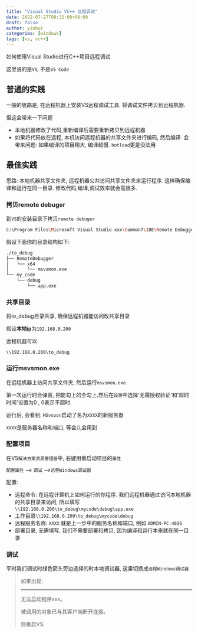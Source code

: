 ```yaml
---
title: "Visual Studio VC++ 远程调试"
date: 2022-07-27T09:32:00+08:00
draft: false
author: yinhui
categories: [windows]
tags: [vs, vc++] 
---
```


如何使用Visual Studio进行C++项目远程调试



<!--more-->

这里说的是`VS`, 不是`VS Code`



## 普通的实践

一般的思路是, 在远程机器上安装VS远程调试工具.  将调试文件拷贝到远程机器.

但这会带来一下问题

+ 本地机器修改了代码,重新编译后需要重新拷贝到远程机器
+ 如果将代码放在远程, 本机访问远程机器的共享文件夹进行编码, 然后编译. 会带来问题: 如果编译的项目稍大, 编译超慢. `hotload`更是没法用



## 最佳实践

思路:
本地机器共享文件夹, 远程机器公共访问共享文件夹来运行程序. 这样确保编译和运行在同一目录. 修改代码,编译,调试效率就会高很多.

### 拷贝remote debuger

到`VS`的安装目录下拷贝`remote debuger`

```sh
C:\Program Files\Microsoft Visual Studio xxx\Common7\IDE\Remote Debugger
```

假设下面你的目录结构如下:

```sh
./to_debug
├── RemoteDebugger
│   └── x64
│       └── msvsmon.exe
└── my_code
    └── debug
        └── app.exe
```

### 共享目录

将to_debug目录共享, 确保远程机器能访问改共享目录

假设**本地ip**为`192.168.0.200`

远程机器可以

`\\192.168.0.200\to_debug`



### 运行msvsmon.exe

在远程机器上访问共享文件夹, 然后运行`msvsmon.exe`

第一次运行时会弹窗, 把能勾上的全勾上.然后在`设置`中选择'无需授权验证'和'超时时间'设置为0 , 0表示不超时.

运行后, 会看到: `MSvsoon`启动了名为`XXXX`的新服务器

`XXXX`是服务器名称和端口, 等会儿会用到



### 配置项目

在VS`解决方案资源管理器`中, 右键用做启动项目的`属性` 

`配置属性` --> `调试` -->`远程Windows调试器`

配置:

+ 远程命令: 在远程计算机上如何运行的你程序.  我们远程机器通过访问本地机器的共享目录来访问, 所以填写 `\\192.168.0.200\to_debug\mycode\debug\app.exe`
+ 工作目录`\\192.168.0.200\to_debug\mycode\debug`
+ 远程服务名称: `XXXX` 就是上一步中的服务名称和端口, 例如 `ADMIN-PC:4026`
+ 部署目录, 无需填写, 我们不需要部署和拷贝, 因为编译和运行本来就在同一目录



### 调试

平时我们调试时绿色箭头旁边选择的时本地调试器, 这里切换成`远程Windows调试器`



> 如果出现:
>
> ---------------------------
> 无法启动程序xxx。
>
> 被调用的对象已与其客户端断开连接。
>
> 则重启VS.
